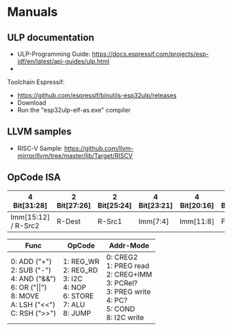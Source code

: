 # Manuals

## ULP documentation
* ULP-Programming Guide: https://docs.espressif.com/projects/esp-idf/en/latest/api-guides/ulp.html
* 
Toolchain Espressif:
* https://github.com/espressif/binutils-esp32ulp/releases
* Download
* Run the "esp32ulp-elf-as.exe" compiler 

## LLVM samples
* RISC-V Sample: https://github.com/llvm-mirror/llvm/tree/master/lib/Target/RISCV

## OpCode ISA

| 4 Bit[31:28] | 2 Bit[27:26] | 2 Bit[25:24] | 4 Bit[23:21] | 4 Bit[20:16] | 4 Bit[15:12] | 4 Bit[11:8] | 4 Bit[[7:4] | 4 Bit[3:0] |
|----|----|----|----|----|----|----|----|----|
| Imm[15:12] / R-Src2 | R-Dest | R-Src1 | Imm[7:4] | Imm[11:8] | Func | Imm[3:0] | OpCode |  Addr-Mode |

| Func | OpCode |  Addr-Mode |
|----|----|----|
| 0: ADD ("+") <BR> 2: SUB ("-") <BR> 4: AND ("&&")<BR>6: OR ("&#124;&#124;")<BR>8: MOVE<BR>A: LSH ("<<")<BR>C: RSH (">>") |1: REG_WR<BR>2: REG_RD<BR>3: I2C<BR>4: NOP<BR>6: STORE<BR>7: ALU<BR>8: JUMP | 0: CREG2<br>1: PREG read<br>2: CREG+IMM<br>3: PCRel?<br>3: PREG write<br>4: PC?<br>5: COND<br>8: I2C write
